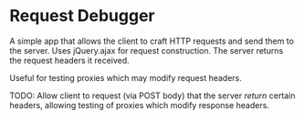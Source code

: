 # Request Debugger

A simple app that allows the client to craft HTTP requests and send them to the
server. Uses jQuery.ajax for request construction. The server returns the
request headers it received.

Useful for testing proxies which may modify request headers.

TODO: Allow client to request (via POST body) that the server *return* certain
headers, allowing testing of proxies which modify response headers.

